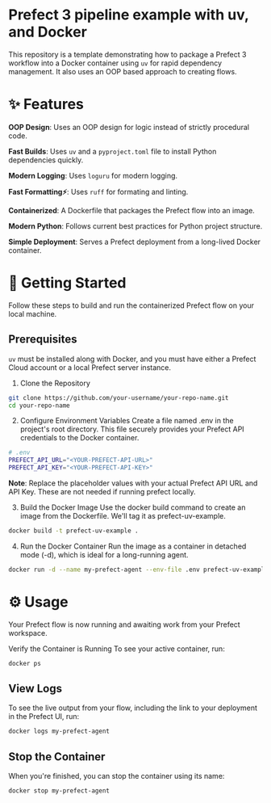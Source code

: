 # Prefect 3 pipeline example with uv, and Docker
This repository is a template demonstrating how to package a Prefect 3 workflow into a Docker container using `uv` for rapid dependency management. It also uses an OOP based approach to creating flows.

# ✨ Features
**OOP Design**: Uses an OOP design for logic instead of strictly procedural code.

**Fast Builds**: Uses `uv` and a `pyproject.toml` file to install Python dependencies quickly.

**Modern Logging**: Uses `loguru` for modern logging.

**Fast Formatting⚡️**: Uses `ruff` for formating and linting.

**Containerized**: A Dockerfile that packages the Prefect flow into an image.

**Modern Python**: Follows current best practices for Python project structure.

**Simple Deployment**: Serves a Prefect deployment from a long-lived Docker container.

# 🚀 Getting Started
Follow these steps to build and run the containerized Prefect flow on your local machine.

## Prerequisites
`uv` must be installed along with Docker, and you must have either a Prefect Cloud account or a local Prefect server instance.

1. Clone the Repository
```bash
git clone https://github.com/your-username/your-repo-name.git
cd your-repo-name
```
2. Configure Environment Variables
Create a file named .env in the project's root directory. This file securely provides your Prefect API credentials to the Docker container.

```bash
# .env
PREFECT_API_URL="<YOUR-PREFECT-API-URL>"
PREFECT_API_KEY="<YOUR-PREFECT-API-KEY>"
```
**Note**: Replace the placeholder values with your actual Prefect API URL and API Key. These are not needed if running prefect locally.

3. Build the Docker Image
Use the docker build command to create an image from the Dockerfile. We'll tag it as prefect-uv-example.

```bash
docker build -t prefect-uv-example .
```
4. Run the Docker Container
Run the image as a container in detached mode (-d), which is ideal for a long-running agent.

```bash
docker run -d --name my-prefect-agent --env-file .env prefect-uv-example
```

# ⚙️ Usage
Your Prefect flow is now running and awaiting work from your Prefect workspace.

Verify the Container is Running
To see your active container, run:

```bash
docker ps
```

## View Logs
To see the live output from your flow, including the link to your deployment in the Prefect UI, run:

```bash
docker logs my-prefect-agent
```

## Stop the Container
When you're finished, you can stop the container using its name:

```bash
docker stop my-prefect-agent
```
